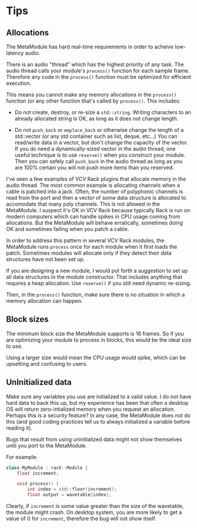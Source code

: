 # Tips


## Allocations

The MetaModule has hard real-time requirements in order to acheive low-latency
audio. 

There is an audio "thread" which has the highest priority of any task. The
audio thread calls your module's `process()` function for each sample frame.
Therefore any code in the `process()` function must be optimized for efficient
execution.
 
This means you cannot make any memory allocations in the `process()` function
(or any other function that's called by `process()`. This includes:

- Do not create, destroy, or re-size a `std::string`. Writing characters to an
  already allocated string is OK, as long as it does not change length.

- Do not `push_back` or `emplace_back` or otherwise change the length of a
  std::vector (or any std container such as list, deque, etc...) You can
  read/write data in a vector, but don't change the capacity of the vector. If
  you do need a dynamically-sized vector in the audio thread, one useful
  technique is to use `reserve()` when you construct your module. Then you can
  safely call `push_back` in the audio thread as long as you are 100% certain
  you will not push more items than you reserved.


I've seen a few examples of VCV Rack plugins that allocate memory in the audio
thread. The most common example is allocating channels when a cable is patched
into a jack. Often, the number of polyphonic channels is read from the port and
then a vector of some data structure is allocated to accomodate that many poly
channels. This is not allowed in the MetaModule. I suspect it's OK in VCV Rack
because typically Rack is run on modern computers which can handle spikes in
CPU usage coming from allocations. But the MetaModule will behave erratically,
sometimes doing OK and sometimes failing when you patch a cable.

In order to address this pattern in several VCV Rack modules, the MetaModule
runs `process` once for each module when it first loads the patch. Sometimes
modules will allocate only if they detect their data structures have not been
set up.

If you are designing a new module, I would put forth a suggestion to set up all
data structures in the module constructor. That includes anything that requires
a heap allocation. Use `reserve()` if you still need dynamic re-sizing.

Then, in the `process()` function, make sure there is no situation in which a
memory allocation can happen.


## Block sizes

The minimum block size the MetaModule supports is 16 frames. So if you are
optimizing your module to process in blocks, this would be the ideal size to
use. 

Using a larger size would mean the CPU usage would spike, which can be
upsetting and confusing to users.

## UnInitialized data

Make sure any variables you use are initialized to a valid value. I do not
have hard data to back this up, but my experience has been that often a desktop
OS will return zero-intialized memory when you request an allocation.
Perhaps this is a security feature? In any case, the MetaModule does not do this
(and good coding practices tell us to always initialized a variable before reading it).

Bugs that result from using uninitialized data might not show themselves until
you port to the MetaModule.

For example:

```c++
class MyModule : rack::Module {
    float increment;

    void process() {
        int index = std::floor(increment);
        float output = wavetable[index];


```

Clearly, if `increment` is some value greater than the size of the wavetable,
the module might crash. On desktop system, you are more likely to get a value
of 0 for `increment`, therefore the bug will not show itself.


